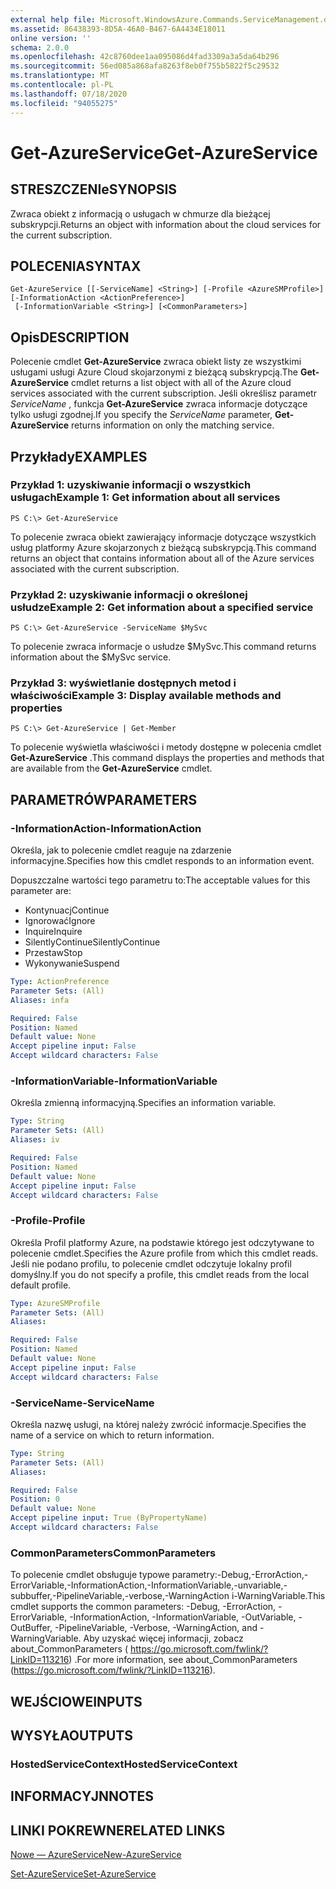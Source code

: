 ```yaml
---
external help file: Microsoft.WindowsAzure.Commands.ServiceManagement.dll-Help.xml
ms.assetid: 86438393-8D5A-46A0-B467-6A4434E18011
online version: ''
schema: 2.0.0
ms.openlocfilehash: 42c8760dee1aa095086d4fad3309a3a5da64b296
ms.sourcegitcommit: 56ed085a868afa8263f8eb0f755b5822f5c29532
ms.translationtype: MT
ms.contentlocale: pl-PL
ms.lasthandoff: 07/18/2020
ms.locfileid: "94055275"
---
```

# <span data-ttu-id="39810-101">Get-AzureService</span><span class="sxs-lookup"><span data-stu-id="39810-101">Get-AzureService</span></span>

## <span data-ttu-id="39810-102">STRESZCZENIe</span><span class="sxs-lookup"><span data-stu-id="39810-102">SYNOPSIS</span></span>
<span data-ttu-id="39810-103">Zwraca obiekt z informacją o usługach w chmurze dla bieżącej subskrypcji.</span><span class="sxs-lookup"><span data-stu-id="39810-103">Returns an object with information about the cloud services for the current subscription.</span></span>

## <span data-ttu-id="39810-104">POLECENIA</span><span class="sxs-lookup"><span data-stu-id="39810-104">SYNTAX</span></span>

```
Get-AzureService [[-ServiceName] <String>] [-Profile <AzureSMProfile>] [-InformationAction <ActionPreference>]
 [-InformationVariable <String>] [<CommonParameters>]
```

## <span data-ttu-id="39810-105">Opis</span><span class="sxs-lookup"><span data-stu-id="39810-105">DESCRIPTION</span></span>
<span data-ttu-id="39810-106">Polecenie cmdlet **Get-AzureService** zwraca obiekt listy ze wszystkimi usługami usługi Azure Cloud skojarzonymi z bieżącą subskrypcją.</span><span class="sxs-lookup"><span data-stu-id="39810-106">The **Get-AzureService** cmdlet returns a list object with all of the Azure cloud services associated with the current subscription.</span></span>
<span data-ttu-id="39810-107">Jeśli określisz parametr *ServiceName* , funkcja **Get-AzureService** zwraca informacje dotyczące tylko usługi zgodnej.</span><span class="sxs-lookup"><span data-stu-id="39810-107">If you specify the *ServiceName* parameter, **Get-AzureService** returns information on only the matching service.</span></span>

## <span data-ttu-id="39810-108">Przykłady</span><span class="sxs-lookup"><span data-stu-id="39810-108">EXAMPLES</span></span>

### <span data-ttu-id="39810-109">Przykład 1: uzyskiwanie informacji o wszystkich usługach</span><span class="sxs-lookup"><span data-stu-id="39810-109">Example 1: Get information about all services</span></span>
```
PS C:\> Get-AzureService
```

<span data-ttu-id="39810-110">To polecenie zwraca obiekt zawierający informacje dotyczące wszystkich usług platformy Azure skojarzonych z bieżącą subskrypcją.</span><span class="sxs-lookup"><span data-stu-id="39810-110">This command returns an object that contains information about all of the Azure services associated with the current subscription.</span></span>

### <span data-ttu-id="39810-111">Przykład 2: uzyskiwanie informacji o określonej usłudze</span><span class="sxs-lookup"><span data-stu-id="39810-111">Example 2: Get information about a specified service</span></span>
```
PS C:\> Get-AzureService -ServiceName $MySvc
```

<span data-ttu-id="39810-112">To polecenie zwraca informacje o usłudze $MySvc.</span><span class="sxs-lookup"><span data-stu-id="39810-112">This command returns information about the $MySvc service.</span></span>

### <span data-ttu-id="39810-113">Przykład 3: wyświetlanie dostępnych metod i właściwości</span><span class="sxs-lookup"><span data-stu-id="39810-113">Example 3: Display available methods and properties</span></span>
```
PS C:\> Get-AzureService | Get-Member
```

<span data-ttu-id="39810-114">To polecenie wyświetla właściwości i metody dostępne w polecenia cmdlet **Get-AzureService** .</span><span class="sxs-lookup"><span data-stu-id="39810-114">This command displays the properties and methods that are available from the **Get-AzureService** cmdlet.</span></span>

## <span data-ttu-id="39810-115">PARAMETRÓW</span><span class="sxs-lookup"><span data-stu-id="39810-115">PARAMETERS</span></span>

### <span data-ttu-id="39810-116">-InformationAction</span><span class="sxs-lookup"><span data-stu-id="39810-116">-InformationAction</span></span>
<span data-ttu-id="39810-117">Określa, jak to polecenie cmdlet reaguje na zdarzenie informacyjne.</span><span class="sxs-lookup"><span data-stu-id="39810-117">Specifies how this cmdlet responds to an information event.</span></span>

<span data-ttu-id="39810-118">Dopuszczalne wartości tego parametru to:</span><span class="sxs-lookup"><span data-stu-id="39810-118">The acceptable values for this parameter are:</span></span>

- <span data-ttu-id="39810-119">Kontynuacj</span><span class="sxs-lookup"><span data-stu-id="39810-119">Continue</span></span>
- <span data-ttu-id="39810-120">Ignorować</span><span class="sxs-lookup"><span data-stu-id="39810-120">Ignore</span></span>
- <span data-ttu-id="39810-121">Inquire</span><span class="sxs-lookup"><span data-stu-id="39810-121">Inquire</span></span>
- <span data-ttu-id="39810-122">SilentlyContinue</span><span class="sxs-lookup"><span data-stu-id="39810-122">SilentlyContinue</span></span>
- <span data-ttu-id="39810-123">Przestaw</span><span class="sxs-lookup"><span data-stu-id="39810-123">Stop</span></span>
- <span data-ttu-id="39810-124">Wykonywanie</span><span class="sxs-lookup"><span data-stu-id="39810-124">Suspend</span></span>

```yaml
Type: ActionPreference
Parameter Sets: (All)
Aliases: infa

Required: False
Position: Named
Default value: None
Accept pipeline input: False
Accept wildcard characters: False
```

### <span data-ttu-id="39810-125">-InformationVariable</span><span class="sxs-lookup"><span data-stu-id="39810-125">-InformationVariable</span></span>
<span data-ttu-id="39810-126">Określa zmienną informacyjną.</span><span class="sxs-lookup"><span data-stu-id="39810-126">Specifies an information variable.</span></span>

```yaml
Type: String
Parameter Sets: (All)
Aliases: iv

Required: False
Position: Named
Default value: None
Accept pipeline input: False
Accept wildcard characters: False
```

### <span data-ttu-id="39810-127">-Profile</span><span class="sxs-lookup"><span data-stu-id="39810-127">-Profile</span></span>
<span data-ttu-id="39810-128">Określa Profil platformy Azure, na podstawie którego jest odczytywane to polecenie cmdlet.</span><span class="sxs-lookup"><span data-stu-id="39810-128">Specifies the Azure profile from which this cmdlet reads.</span></span>
<span data-ttu-id="39810-129">Jeśli nie podano profilu, to polecenie cmdlet odczytuje lokalny profil domyślny.</span><span class="sxs-lookup"><span data-stu-id="39810-129">If you do not specify a profile, this cmdlet reads from the local default profile.</span></span>

```yaml
Type: AzureSMProfile
Parameter Sets: (All)
Aliases: 

Required: False
Position: Named
Default value: None
Accept pipeline input: False
Accept wildcard characters: False
```

### <span data-ttu-id="39810-130">-ServiceName</span><span class="sxs-lookup"><span data-stu-id="39810-130">-ServiceName</span></span>
<span data-ttu-id="39810-131">Określa nazwę usługi, na której należy zwrócić informacje.</span><span class="sxs-lookup"><span data-stu-id="39810-131">Specifies the name of a service on which to return information.</span></span>

```yaml
Type: String
Parameter Sets: (All)
Aliases: 

Required: False
Position: 0
Default value: None
Accept pipeline input: True (ByPropertyName)
Accept wildcard characters: False
```

### <span data-ttu-id="39810-132">CommonParameters</span><span class="sxs-lookup"><span data-stu-id="39810-132">CommonParameters</span></span>
<span data-ttu-id="39810-133">To polecenie cmdlet obsługuje typowe parametry:-Debug,-ErrorAction,-ErrorVariable,-InformationAction,-InformationVariable,-unvariable,-subbuffer,-PipelineVariable,-verbose,-WarningAction i-WarningVariable.</span><span class="sxs-lookup"><span data-stu-id="39810-133">This cmdlet supports the common parameters: -Debug, -ErrorAction, -ErrorVariable, -InformationAction, -InformationVariable, -OutVariable, -OutBuffer, -PipelineVariable, -Verbose, -WarningAction, and -WarningVariable.</span></span> <span data-ttu-id="39810-134">Aby uzyskać więcej informacji, zobacz about_CommonParameters ( https://go.microsoft.com/fwlink/?LinkID=113216) .</span><span class="sxs-lookup"><span data-stu-id="39810-134">For more information, see about_CommonParameters (https://go.microsoft.com/fwlink/?LinkID=113216).</span></span>

## <span data-ttu-id="39810-135">WEJŚCIOWE</span><span class="sxs-lookup"><span data-stu-id="39810-135">INPUTS</span></span>

## <span data-ttu-id="39810-136">WYSYŁA</span><span class="sxs-lookup"><span data-stu-id="39810-136">OUTPUTS</span></span>

### <span data-ttu-id="39810-137">HostedServiceContext</span><span class="sxs-lookup"><span data-stu-id="39810-137">HostedServiceContext</span></span>

## <span data-ttu-id="39810-138">INFORMACYJN</span><span class="sxs-lookup"><span data-stu-id="39810-138">NOTES</span></span>

## <span data-ttu-id="39810-139">LINKI POKREWNE</span><span class="sxs-lookup"><span data-stu-id="39810-139">RELATED LINKS</span></span>

[<span data-ttu-id="39810-140">Nowe — AzureService</span><span class="sxs-lookup"><span data-stu-id="39810-140">New-AzureService</span></span>](./New-AzureService.md)

[<span data-ttu-id="39810-141">Set-AzureService</span><span class="sxs-lookup"><span data-stu-id="39810-141">Set-AzureService</span></span>](./Set-AzureService.md)


